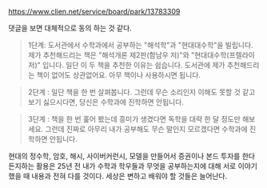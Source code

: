 
https://www.clien.net/service/board/park/13783309

댓글을 보면 대체적으로 동의 하는 것 같다. 


> 1단계: 도서관에서 수학과에서 공부하는 "해석학"과 "현대대수학"을 빌립니다.
제가 추천해드리는 책은 "해석개론 제2판(함남우 저)"와 "현대대수학(프렐라이 저)" 입니다. 일단 이 두 책을 추천한 이유는 쉽습니다. 도서관에 제가 추천해드리는 책이 없어도 상관없어요. 아무 책이나 사용하시면 됩니다.

> 2단계 :  일단 책을 한 번 살펴봅니다. 그런데 무슨 소리인지 이해도 못할 것 같고 보기 싫으시다면, 당신은 수학과에 진학하면 안됩니다.

> 3단계 : 책을 한 번 훑어 봤는데 흥미가 생겼다면 독학을 대략 한 달 정도만 해보세요. 그런데 진짜로 아무리 내가 공부해도 무슨 말인지 모르겠다면 수학과에 진학하면 안됩니다.
 
현대의 정수학, 암호, 해시, 사이버커런시, 모델을 만들어서 증권이나 본드 투자를 한다든지하는 활용은 25년 전 내가 수학과 학우들과 무엇을 공부하는지에 대해 서로 이야기 했을 때 내용과 전혀 다를 것이다. 세상은 변하고 배워야 할 것들은 늘어난다. 

